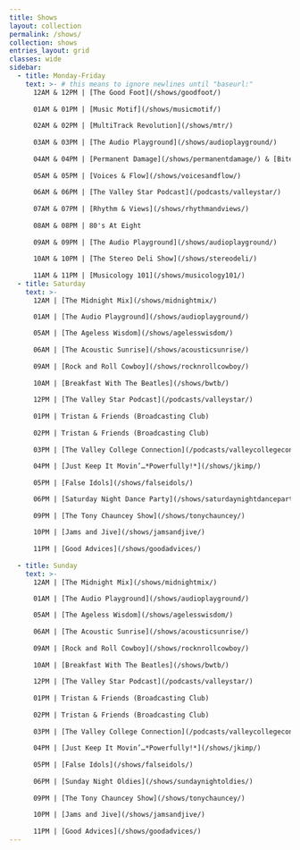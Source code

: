 ```yaml
---
title: Shows
layout: collection
permalink: /shows/
collection: shows
entries_layout: grid
classes: wide
sidebar: 
  - title: Monday-Friday
    text: >- # this means to ignore newlines until "baseurl:"  
      12AM & 12PM | [The Good Foot](/shows/goodfoot/)
      
      01AM & 01PM | [Music Motif](/shows/musicmotif/)
      
      02AM & 02PM | [MultiTrack Revolution](/shows/mtr/)
      
      03AM & 03PM | [The Audio Playground](/shows/audioplayground/)
      
      04AM & 04PM | [Permanent Damage](/shows/permanentdamage/) & [Bites With Trixie](/shows/biteswithtrixie/)
      
      05AM & 05PM | [Voices & Flow](/shows/voicesandflow/)
      
      06AM & 06PM | [The Valley Star Podcast](/podcasts/valleystar/)
      
      07AM & 07PM | [Rhythm & Views](/shows/rhythmandviews/)
      
      08AM & 08PM | 80's At Eight
      
      09AM & 09PM | [The Audio Playground](/shows/audioplayground/)
      
      10AM & 10PM | [The Stereo Deli Show](/shows/stereodeli/)
      
      11AM & 11PM | [Musicology 101](/shows/musicology101/)
  - title: Saturday
    text: >-
      12AM | [The Midnight Mix](/shows/midnightmix/)
      
      01AM | [The Audio Playground](/shows/audioplayground/)

      05AM | [The Ageless Wisdom](/shows/agelesswisdom/)
      
      06AM | [The Acoustic Sunrise](/shows/acousticsunrise/)
      
      09AM | [Rock and Roll Cowboy](/shows/rocknrollcowboy/)
      
      10AM | [Breakfast With The Beatles](/shows/bwtb/)
      
      12PM | [The Valley Star Podcast](/podcasts/valleystar/)
      
      01PM | Tristan & Friends (Broadcasting Club)
      
      02PM | Tristan & Friends (Broadcasting Club)
      
      03PM | [The Valley College Connection](/podcasts/valleycollegeconnection/)
      
      04PM | [Just Keep It Movin’…*Powerfully!*](/shows/jkimp/)
      
      05PM | [False Idols](/shows/falseidols/)

      06PM | [Saturday Night Dance Party](/shows/saturdaynightdanceparty/)
      
      09PM | [The Tony Chauncey Show](/shows/tonychauncey/)
      
      10PM | [Jams and Jive](/shows/jamsandjive/)
      
      11PM | [Good Advices](/shows/goodadvices/)
      
  - title: Sunday  
    text: >-
      12AM | [The Midnight Mix](/shows/midnightmix/)
      
      01AM | [The Audio Playground](/shows/audioplayground/)

      05AM | [The Ageless Wisdom](/shows/agelesswisdom/)
      
      06AM | [The Acoustic Sunrise](/shows/acousticsunrise/)
      
      09AM | [Rock and Roll Cowboy](/shows/rocknrollcowboy/)
      
      10AM | [Breakfast With The Beatles](/shows/bwtb/)
      
      12PM | [The Valley Star Podcast](/podcasts/valleystar/)
      
      01PM | Tristan & Friends (Broadcasting Club)
      
      02PM | Tristan & Friends (Broadcasting Club)
      
      03PM | [The Valley College Connection](/podcasts/valleycollegeconnection/)
      
      04PM | [Just Keep It Movin’…*Powerfully!*](/shows/jkimp/)
      
      05PM | [False Idols](/shows/falseidols/)
      
      06PM | [Sunday Night Oldies](/shows/sundaynightoldies/)
      
      09PM | [The Tony Chauncey Show](/shows/tonychauncey/)
      
      10PM | [Jams and Jive](/shows/jamsandjive/)
      
      11PM | [Good Advices](/shows/goodadvices/)
---
```

